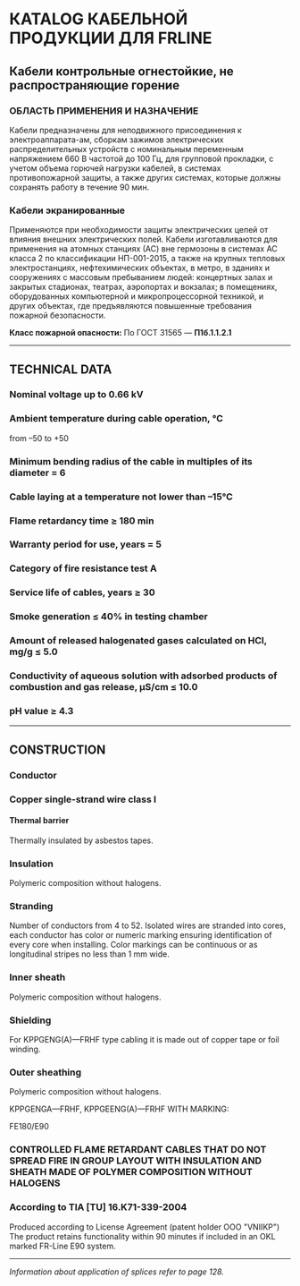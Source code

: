 # КATALOG КАБЕЛЬНОЙ ПРОДУКЦИИ ДЛЯ FRLINE

## Кабели контрольные огнестойкие, не распространяющие горение  
### ОБЛАСТЬ ПРИМЕНЕНИЯ И НАЗНАЧЕНИЕ  

Кабели предназначены для неподвижного присоединения к электроаппарата\-ам, сборкам зажимов электрических распределительных устройств с номинальным переменным напряжением 660 В частотой до 100 Гц, для групповой прокладки, с учетом объема горючей нагрузки кабелей, в системах противопожарной защиты, а также других системах, которые должны сохранять работу в течение 90 мин.

### Кабели экранированные  
Применяются при необходимости защиты электрических цепей от влияния внешних электрических полей. Кабели изготавливаются для применения на атомных станциях (АС) вне гермозоны в системах АС класса 2 по классификации НП-001-2015, а также на крупных тепловых электростанциях, нефтехимических объектах, в метро, в зданиях и сооружениях с массовым пребыванием людей: концертных залах и закрытых стадионах, театрах, аэропортах и вокзалах; в помещениях, оборудованных компьютерной и микропроцессорной техникой, и других объектах, где предъявляются повышенные требования пожарной безопасности.

**Класс пожарной опасности:** По ГОСТ 31565 — **П1б.1.1.2.1**

---

## TECHNICAL DATA 

### Nominal voltage up to 0.66 kV 
### Ambient temperature during cable operation, °C 
from –50 to +50 

### Minimum bending radius of the cable in multiples of its diameter = 6 
### Cable laying at a temperature not lower than –15°C 

### Flame retardancy time ≥ 180 min 
### Warranty period for use, years = 5 
### Category of fire resistance test A 
### Service life of cables, years ≥ 30 
### Smoke generation ≤ 40% in testing chamber 
### Amount of released halogenated gases calculated on HCl, mg/g ≤ 5.0 
### Conductivity of aqueous solution with adsorbed products of combustion and gas release, μS/cm ≤ 10.0 
### pH value ≥ 4.3 

---

## CONSTRUCTION 

### Conductor 
### Copper single-strand wire class I 

#### Thermal barrier 
Thermally insulated by asbestos tapes. 

### Insulation 
Polymeric composition without halogens. 

### Stranding 
Number of conductors from 4 to 52. Isolated wires are stranded into cores, each conductor has color or numeric marking ensuring identification of every core when installing. Color markings can be continuous or as longitudinal stripes no less than 1 mm wide. 

### Inner sheath 
Polymeric composition without halogens. 

### Shielding 
For KPPGENG(A)—FRHF type cabling it is made out of copper tape or foil winding. 

### Outer sheathing 
Polymeric composition without halogens. 

KPPGENGA—FRHF, KPPGEENG(A)—FRHF 
WITH MARKING:

FE180/E90 

### CONTROLLED FLAME RETARDANT CABLES THAT DO NOT SPREAD FIRE IN GROUP LAYOUT WITH INSULATION AND SHEATH MADE OF POLYMER COMPOSITION WITHOUT HALOGENS 

### According to TIA \[TU\] 16.K71-339-2004 

Produced according to License Agreement (patent holder OOO "VNIIKP") The product retains functionality within 90 minutes if included in an OKL marked FR-Line E90 system. 

---

*Information about application of splices refer to page 128.*
